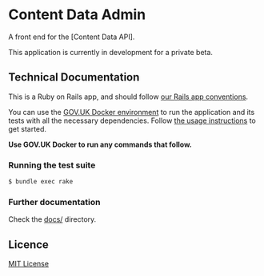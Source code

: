 # Content Data Admin

A front end for the [Content Data API].

This application is currently in development for a private beta.

## Technical Documentation

This is a Ruby on Rails app, and should follow [our Rails app conventions](https://docs.publishing.service.gov.uk/manual/conventions-for-rails-applications.html).

You can use the [GOV.UK Docker environment](https://github.com/alphagov/govuk-docker) to run the application and its tests with all the necessary dependencies. Follow [the usage instructions](https://github.com/alphagov/govuk-docker#usage) to get started.

**Use GOV.UK Docker to run any commands that follow.**

### Running the test suite

```bash
$ bundle exec rake
```

### Further documentation

Check the [docs/](docs/) directory.

## Licence

[MIT License](LICENCE)
